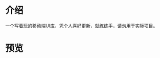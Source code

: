 # 介绍
一个写着玩的移动端UI库，凭个人喜好更新，就练练手，请勿用于实际项目。

# 预览
<TFrame src="https://guanghuijs.gitee.io/ghui-next" style="position:initial"></TFrame>

<script setup>
import TFrame from '/components/ghui/Frame.vue';
</script>
